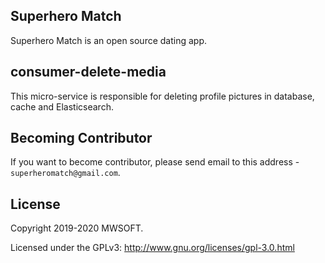 ## Superhero Match
Superhero Match is an open source dating app.

## consumer-delete-media
This micro-service is responsible for deleting profile pictures in database, cache and Elasticsearch. 

## Becoming Contributor
If you want to become contributor, please send email to this address - `superheromatch@gmail.com`.

## License
Copyright 2019-2020 MWSOFT.

Licensed under the GPLv3: http://www.gnu.org/licenses/gpl-3.0.html